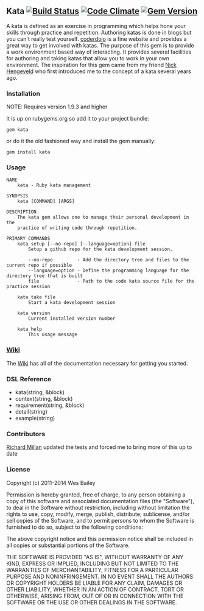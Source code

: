 ## Kata [![Build Status](https://secure.travis-ci.org/wbailey/kata.png?branch=master)](http://travis-ci.org/wbailey/kata)  [![Code Climate](https://codeclimate.com/github/wbailey/kata.png)](https://codeclimate.com/github/wbailey/kata) [![Gem Version](https://badge.fury.io/rb/kata.png)](http://badge.fury.io/rb/kata)

A kata is defined as an exercise in programming which helps hone your skills through practice and
repetition. Authoring katas is done in blogs but you can't really test yourself. 
[coderdojo](http://www.coderdojo.com) is a fine website and provides a great way to get involved
with katas.  The purpose of this gem is to provide a work environment based way of interacting.
It provides several facilities for authoring and taking katas that allow you to work in your own
environment. The inspiration for this gem came from my friend [Nick
Hengeveld](https://github.com/nickh) who first introduced me to the concept of a kata several years
ago.

### Installation

NOTE: Requires version 1.9.3 and higher

It is up on rubygems.org so add it to your project bundle:

    gem kata

or do it the old fashioned way and install the gem manually:

    gem install kata

### Usage

    NAME
        kata - Ruby kata management

    SYNOPSIS
        kata [COMMAND] [ARGS]

    DESCRIPTION
        The kata gem allows one to manage their personal development in the
        practice of writing code through repetition.

    PRIMARY COMMANDS
        kata setup [--no-repo] [--language=option] file
            Setup a github repo for the kata development session.

            --no-repo         - Add the directory tree and files to the current repo if possible
            --language=option - Define the programming language for the directory tree that is built
            file              - Path to the code kata source file for the practice session

        kata take file
            Start a kata development session

        kata version
            Current installed version number

        kata help
            This usage message

### [Wiki](https://github.com/wbailey/kata/wiki)

The [Wiki](https://github.com/wbailey/kata/wiki) has all of the documentation necessary for getting you started.

### DSL Reference

* kata(string, &block)
* context(string, &block)
* requirement(string, &block)
* detail(string)
* example(string)

### Contributors

[Richard Millan](https://github.com/richardiux) updated the tests and forced me to bring more of this up to date

### License

Copyright (c) 2011-2014 Wes Bailey

Permission is hereby granted, free of charge, to any person obtaining a copy of this software and
associated documentation files (the "Software"), to deal in the Software without restriction,
including without limitation the rights to use, copy, modify, merge, publish, distribute,
sublicense, and/or sell copies of the Software, and to permit persons to whom the Software is
furnished to do so, subject to the following conditions:

The above copyright notice and this permission notice shall be included in all copies or substantial
portions of the Software.

THE SOFTWARE IS PROVIDED "AS IS", WITHOUT WARRANTY OF ANY KIND, EXPRESS OR IMPLIED, INCLUDING BUT
NOT LIMITED TO THE WARRANTIES OF MERCHANTABILITY, FITNESS FOR A PARTICULAR PURPOSE AND
NONINFRINGEMENT. IN NO EVENT SHALL THE AUTHORS OR COPYRIGHT HOLDERS BE LIABLE FOR ANY CLAIM, DAMAGES
OR OTHER LIABILITY, WHETHER IN AN ACTION OF CONTRACT, TORT OR OTHERWISE, ARISING FROM, OUT OF OR IN
CONNECTION WITH THE SOFTWARE OR THE USE OR OTHER DEALINGS IN THE SOFTWARE.

